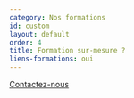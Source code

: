 ```yaml
---
category: Nos formations
id: custom
layout: default
order: 4
title: Formation sur-mesure ?
liens-formations: oui
---
```


[Contactez-nous](http://lechoixdescouleurs.fr/contact)
